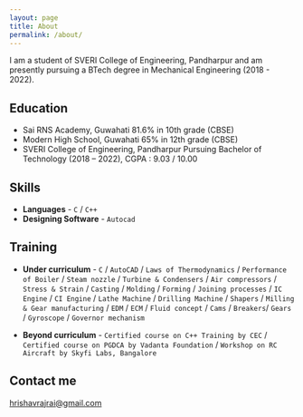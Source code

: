 ```yaml
---
layout: page
title: About
permalink: /about/
---
```


I am a student of SVERI College of Engineering, Pandharpur and am presently pursuing a BTech degree in Mechanical Engineering (2018 - 2022).

## Education

* Sai RNS Academy, Guwahati
81.6% in 10th grade (CBSE)
* Modern High School, Guwahati
65% in 12th grade (CBSE)
* SVERI College of Engineering, Pandharpur 
Pursuing Bachelor of Technology (2018 – 2022), CGPA : 9.03 / 10.00

## Skills

* **Languages** - `C` / `C++`
* **Designing Software** - `Autocad`
        
## Training

* **Under curriculum** - `C` / `AutoCAD` / `Laws of Thermodynamics` / `Performance of Boiler` / `Steam nozzle` / `Turbine & Condensers` / `Air compressors` / `Stress & Strain` / `Casting` / `Molding` / `Forming` / `Joining processes` / `IC Engine` / `CI Engine` / `Lathe Machine` / `Drilling Machine` / `Shapers` / `Milling & Gear manufacturing` / `EDM` / `ECM` / `Fluid concept` / `Cams` / `Breakers`/ `Gears` / `Gyroscope` / `Governor mechanism`

* **Beyond curriculum** - `Certified course on C++ Training by CEC` / `Certified course on PGDCA by Vadanta Foundation` / `Workshop on RC Aircraft by Skyfi Labs, Bangalore`

## Contact me

[hrishavrajrai@gmail.com](mailto:hrishavrajrai@gmail.com)
